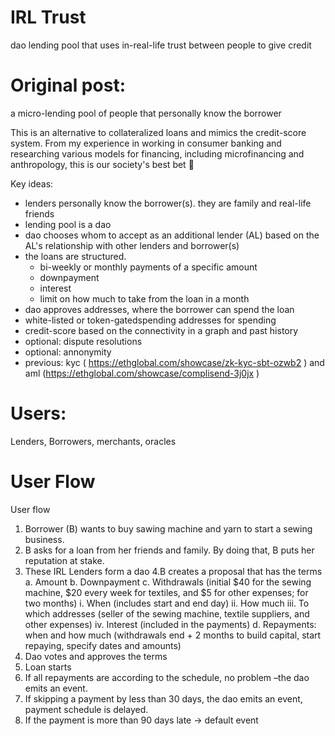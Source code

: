 # IRL Trust 
dao lending pool that uses in-real-life trust between people to give credit

# Original post:
a micro-lending pool of people that personally know the borrower

This is an alternative to collateralized loans and mimics the credit-score system. From my experience in working in consumer banking and researching various models for financing, including microfinancing and anthropology, this is our society's best bet 🙂

Key ideas:
- lenders personally know the borrower(s). they are family and real-life friends
- lending pool is a dao
- dao chooses whom to accept as an additional lender (AL) based on the AL's relationship with other lenders and borrower(s)
- the loans are structured.
    - bi-weekly or monthly payments of a specific amount
    - downpayment
    - interest
    - limit on how much to take from the loan in a month
- dao approves addresses, where the borrower can spend the loan
- white-listed or token-gatedspending addresses for spending
- credit-score based on the connectivity in a graph and past history
- optional: dispute resolutions
- optional: annonymity
- previous: kyc ( https://ethglobal.com/showcase/zk-kyc-sbt-ozwb2 ) and aml (https://ethglobal.com/showcase/complisend-3j0jx )

# Users: 
Lenders, Borrowers, merchants, oracles 


# User Flow
User flow
1. Borrower (B) wants to buy sawing machine and yarn to start a sewing business.
2. B asks for a loan from her friends and family. By doing that, B puts her reputation at stake. 
3. These IRL Lenders form a dao
4.B creates a proposal that has the terms
    a. Amount
    b. Downpayment
    c. Withdrawals (initial $40 for the sewing machine, $20 every week for textiles, and $5 for other expenses; for two months)
        i. When (includes start and end day)
        ii. How much
        iii. To which addresses (seller of the sewing machine, textile suppliers, and other expenses)
        iv. Interest (included in the payments)
    d. Repayments: when and how much  (withdrawals end + 2 months to build capital, start repaying, specify dates and amounts)
5. Dao votes and approves the terms
6. Loan starts
7. If all repayments are according to the schedule, no problem –the dao emits an event.
8. If skipping a payment by less than 30 days, the dao emits an event, payment schedule is delayed.
9. If the payment is more than 90 days late → default event

